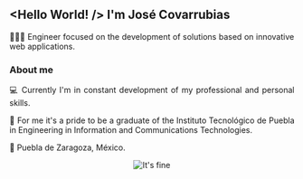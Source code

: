 ## <Hello World! /> I'm José Covarrubias

<section align="justify">
  <p>👨🏻‍💻 Engineer focused on the development of solutions based on innovative web applications.</p>

  ### About me
  <p>💻 Currently I'm in constant development of my professional and personal skills.</p>
  <p>🦁 For me it's a pride to be a graduate of the Instituto Tecnológico de Puebla in Engineering in Information and Communications Technologies.</p>
  <p>📍 Puebla de Zaragoza, México.</p>
  
  <div align="center">
    <img src="https://media.giphy.com/media/QMHoU66sBXqqLqYvGO/giphy.gif" alt="It's fine" />
  </div>
</section>

<!--
**thecovarrubias/thecovarrubias** is a ✨ _special_ ✨ repository because its `README.md` (this file) appears on your GitHub profile.

Here are some ideas to get you started:

- 🔭 I’m currently working on ...
- 🌱 I’m currently learning ...
- 👯 I’m looking to collaborate on ...
- 🤔 I’m looking for help with ...
- 💬 Ask me about ...
- 📫 How to reach me: ...
- 😄 Pronouns: ...
- ⚡ Fun fact: ...
-->
